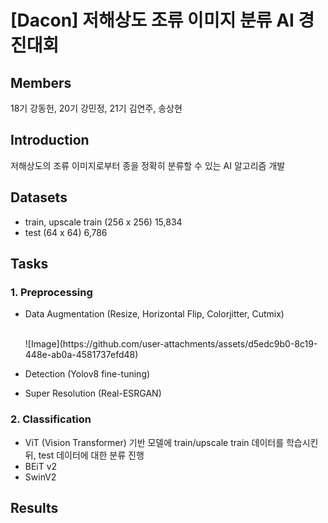 # [Dacon] 저해상도 조류 이미지 분류 AI 경진대회

## Members
18기 강동헌, 20기 강민정, 21기 김연주, 송상현

## Introduction
저해상도의 조류 이미지로부터 종을 정확히 분류할 수 있는 AI 알고리즘 개발  

## Datasets
- train, upscale train (256 x 256) 15,834
- test (64 x 64) 6,786

## Tasks
### 1. Preprocessing
   - Data Augmentation (Resize, Horizontal Flip, Colorjitter, Cutmix)
     
     <br>     
     ![Image](https://github.com/user-attachments/assets/d5edc9b0-8c19-448e-ab0a-4581737efd48)
     
   - Detection (Yolov8 fine-tuning)
   - Super Resolution (Real-ESRGAN)
  
### 2. Classification
   - ViT (Vision Transformer) 기반 모델에 train/upscale train 데이터를 학습시킨 뒤, test 데이터에 대한 분류 진행
   - BEiT v2
   - SwinV2

## Results


